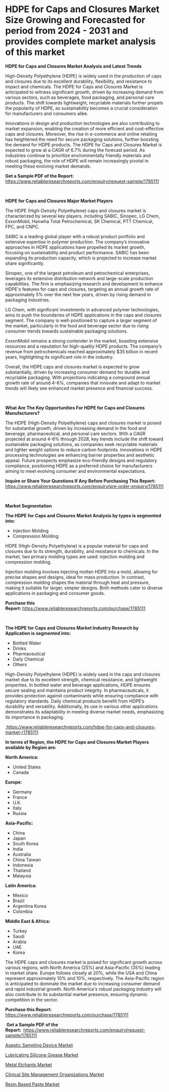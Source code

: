<p><h1>HDPE for Caps and Closures Market Size Growing and Forecasted for period from 2024 - 2031 and provides complete market analysis of this market</h1></p><p><strong>HDPE for Caps and Closures Market Analysis and Latest Trends</strong></p>
<p><p>High-Density Polyethylene (HDPE) is widely used in the production of caps and closures due to its excellent durability, flexibility, and resistance to impact and chemicals. The HDPE for Caps and Closures Market is anticipated to witness significant growth, driven by increasing demand from various sectors, such as beverages, food packaging, and personal care products. The shift towards lightweight, recyclable materials further propels the popularity of HDPE, as sustainability becomes a crucial consideration for manufacturers and consumers alike.</p><p>Innovations in design and production technologies are also contributing to market expansion, enabling the creation of more efficient and cost-effective caps and closures. Moreover, the rise in e-commerce and online retailing has heightened the need for secure packaging solutions, further boosting the demand for HDPE products. The HDPE for Caps and Closures Market is expected to grow at a CAGR of 6.7% during the forecast period. As industries continue to prioritize environmentally friendly materials and robust packaging, the role of HDPE will remain increasingly pivotal in meeting these evolving market demands.</p></p>
<p><strong>Get a Sample PDF of the Report:&nbsp;</strong> <a href="https://www.reliableresearchreports.com/enquiry/request-sample/1785111?utm_campaign=34&utm_medium=2&utm_source=Github&utm_content=ia&utm_term=27122024&utm_id=hdpe-for-caps-and-closures">https://www.reliableresearchreports.com/enquiry/request-sample/1785111</a></p>
<p>&nbsp;</p>
<p><strong>HDPE for Caps and Closures Major Market Players</strong></p>
<p><p>The HDPE (High-Density Polyethylene) caps and closures market is characterized by several key players, including SABIC, Sinopec, LG Chem, ExxonMobil, Hanwha Total Petrochemical, SK Chemical, PTT Chemical, FPC, and CNPC. </p><p>SABIC is a leading global player with a robust product portfolio and extensive expertise in polymer production. The company’s innovative approaches in HDPE applications have propelled its market growth, focusing on sustainability and product performance. SABIC has been expanding its production capacity, which is projected to increase market share significantly.</p><p>Sinopec, one of the largest petroleum and petrochemical enterprises, leverages its extensive distribution network and large-scale production capabilities. The firm is emphasizing research and development to enhance HDPE's features for caps and closures, targeting an annual growth rate of approximately 5% over the next few years, driven by rising demand in packaging industries.</p><p>LG Chem, with significant investments in advanced polymer technologies, aims to push the boundaries of HDPE applications in the caps and closures segment. The company is well-positioned to capture a larger segment of the market, particularly in the food and beverage sector due to rising consumer trends towards sustainable packaging solutions.</p><p>ExxonMobil remains a strong contender in the market, boasting extensive resources and a reputation for high-quality HDPE products. The company’s revenue from petrochemicals reached approximately $35 billion in recent years, highlighting its significant role in the industry.</p><p>Overall, the HDPE caps and closures market is expected to grow substantially, driven by increasing consumer demand for durable and recyclable packaging. With projections indicating a compound annual growth rate of around 4-6%, companies that innovate and adapt to market trends will likely see enhanced market presence and financial success.</p></p>
<p>&nbsp;</p>
<p><strong>What Are The Key Opportunities For HDPE for Caps and Closures Manufacturers?</strong></p>
<p><p>The HDPE (High-Density Polyethylene) caps and closures market is poised for substantial growth, driven by increasing demand in the food and beverage, pharmaceutical, and personal care sectors. With a CAGR projected at around 4-6% through 2028, key trends include the shift toward sustainable packaging solutions, as companies seek recyclable materials and lighter weight options to reduce carbon footprints. Innovations in HDPE processing technologies are enhancing barrier properties and aesthetic appeal. Future prospects emphasize eco-friendly designs and regulatory compliance, positioning HDPE as a preferred choice for manufacturers aiming to meet evolving consumer and environmental expectations.</p></p>
<p><strong>Inquire or Share Your Questions If Any Before Purchasing This Report:</strong> <a href="https://www.reliableresearchreports.com/enquiry/pre-order-enquiry/1785111?utm_campaign=34&utm_medium=2&utm_source=Github&utm_content=ia&utm_term=27122024&utm_id=hdpe-for-caps-and-closures">https://www.reliableresearchreports.com/enquiry/pre-order-enquiry/1785111</a></p>
<p>&nbsp;</p>
<p><strong>Market Segmentation</strong></p>
<p><strong>The HDPE for Caps and Closures Market Analysis by types is segmented into:</strong></p>
<p><ul><li>Injection Molding</li><li>Compression Molding</li></ul></p>
<p><p>HDPE (High-Density Polyethylene) is a popular material for caps and closures due to its strength, durability, and resistance to chemicals. In the market, two primary molding types are used: injection molding and compression molding. </p><p>Injection molding involves injecting molten HDPE into a mold, allowing for precise shapes and designs, ideal for mass production. In contrast, compression molding shapes the material through heat and pressure, making it suitable for larger, simpler designs. Both methods cater to diverse applications in packaging and consumer goods.</p></p>
<p><strong>Purchase this Report:&nbsp;</strong><a href="https://www.reliableresearchreports.com/purchase/1785111?utm_campaign=34&utm_medium=2&utm_source=Github&utm_content=ia&utm_term=27122024&utm_id=hdpe-for-caps-and-closures">https://www.reliableresearchreports.com/purchase/1785111</a></p>
<p>&nbsp;</p>
<p><strong>The HDPE for Caps and Closures Market Industry Research by Application is segmented into:</strong></p>
<p><ul><li>Bottled Water</li><li>Drinks</li><li>Pharmaceutical</li><li>Daily Chemical</li><li>Others</li></ul></p>
<p><p>High-Density Polyethylene (HDPE) is widely used in the caps and closures market due to its excellent strength, chemical resistance, and lightweight properties. In bottled water and beverage applications, HDPE ensures secure sealing and maintains product integrity. In pharmaceuticals, it provides protection against contaminants while ensuring compliance with regulatory standards. Daily chemical products benefit from HDPE’s durability and versatility. Additionally, its use in various other applications demonstrates its adaptability in meeting diverse market needs, emphasizing its importance in packaging.</p></p>
<p><a href="https://www.reliableresearchreports.com/hdpe-for-caps-and-closures-market-r1785111?utm_campaign=34&utm_medium=2&utm_source=Github&utm_content=ia&utm_term=27122024&utm_id=hdpe-for-caps-and-closures">&nbsp;https://www.reliableresearchreports.com/hdpe-for-caps-and-closures-market-r1785111</a></p>
<p><strong>In terms of Region, the HDPE for Caps and Closures Market Players available by Region are:</strong></p>
<p>
    <p> <strong> North America: </strong>
        <ul>
            <li>United States</li>
            <li>Canada</li>
        </ul>
        </p> 
    <p> <strong> Europe: </strong>
        <ul>
            <li>Germany</li>
            <li>France</li>
            <li>U.K.</li>
            <li>Italy</li>
            <li>Russia</li>
        </ul>
        </p> 
    <p> <strong> Asia-Pacific: </strong>
        <ul>
            <li>China</li>
            <li>Japan</li>
            <li>South Korea</li>
            <li>India</li>
            <li>Australia</li>
            <li>China Taiwan</li>
            <li>Indonesia</li>
            <li>Thailand</li>
            <li>Malaysia</li>
        </ul>
        </p> 
    <p> <strong> Latin America: </strong>
        <ul>
            <li>Mexico</li>
            <li>Brazil</li>
            <li>Argentina Korea</li>
            <li>Colombia</li>
        </ul>
        </p> 
    <p> <strong> Middle East & Africa: </strong>
        <ul>
            <li>Turkey</li>
            <li>Saudi</li>
            <li>Arabia</li>
            <li>UAE</li>
            <li>Korea</li>
        </ul>
    </p>
    </p>
<p><p>The HDPE caps and closures market is poised for significant growth across various regions, with North America (25%) and Asia-Pacific (35%) leading in market share. Europe follows closely at 20%, while the USA and China represent approximately 10% and 10%, respectively. The Asia-Pacific region is anticipated to dominate the market due to increasing consumer demand and rapid industrial growth. North America's robust packaging industry will also contribute to its substantial market presence, ensuring dynamic competition in the sector.</p></p>
<p><strong>Purchase this Report: </strong><a href="https://www.reliableresearchreports.com/purchase/1785111?utm_campaign=34&utm_medium=2&utm_source=Github&utm_content=ia&utm_term=27122024&utm_id=hdpe-for-caps-and-closures">https://www.reliableresearchreports.com/purchase/1785111</a></p>
<p>&nbsp;<strong>Get a Sample PDF of the Report:&nbsp;&nbsp;</strong><a href="https://www.reliableresearchreports.com/enquiry/request-sample/1785111?utm_campaign=34&utm_medium=2&utm_source=Github&utm_content=ia&utm_term=27122024&utm_id=hdpe-for-caps-and-closures">https://www.reliableresearchreports.com/enquiry/request-sample/1785111</a></p>
<p><strong></strong></p>
<p><p><a href="https://github.com/jaquelynhasenaue8/Market-Research-Report-List-1/blob/main/aseptic-sampling-device-market.md?utm_campaign=34&utm_medium=2&utm_source=Github&utm_content=ia&utm_term=27122024&utm_id=hdpe-for-caps-and-closures">Aseptic Sampling Device Market</a></p><p><a href="https://github.com/arvelm4nthig/Market-Research-Report-List-1/blob/main/lubricating-silicone-grease-market.md?utm_campaign=34&utm_medium=2&utm_source=Github&utm_content=ia&utm_term=27122024&utm_id=hdpe-for-caps-and-closures">Lubricating Silicone Grease Market</a></p><p><a href="https://github.com/AshikRahman991/Market-Research-Report-List-1/blob/main/metal-etchants-market.md?utm_campaign=34&utm_medium=2&utm_source=Github&utm_content=ia&utm_term=27122024&utm_id=hdpe-for-caps-and-closures">Metal Etchants Market</a></p><p><a href="https://github.com/HobertDavis43/Market-Research-Report-List-1/blob/main/clinical-site-management-organizations-market.md?utm_campaign=34&utm_medium=2&utm_source=Github&utm_content=ia&utm_term=27122024&utm_id=hdpe-for-caps-and-closures">Clinical Site Management Organizations Market</a></p><p><a href="https://github.com/AlisaRowe24/Market-Research-Report-List-1/blob/main/resin-based-paste-market.md?utm_campaign=34&utm_medium=2&utm_source=Github&utm_content=ia&utm_term=27122024&utm_id=hdpe-for-caps-and-closures">Resin Based Paste Market</a></p></p>